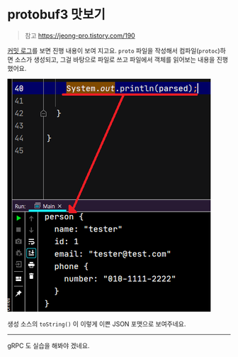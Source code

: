 # protobuf3 맛보기

> 참고 https://jeong-pro.tistory.com/190

[커밋 로그](.commits/master)를 보면 진행 내용이 보여 지고요.
`proto` 파일을 작성해서 컴파일(`protoc`)하면 소스가 생성되고, 그걸 바탕으로 파일로 쓰고 파일에서 객체를 읽어보는 내용을 진행했어요.

![](.readme_images/print.png)

생성 소스의 `toString()` 이 이렇게 이쁜 JSON 포맷으로 보여주네요.

---
gRPC 도 실습을 해봐야 겠네요.

